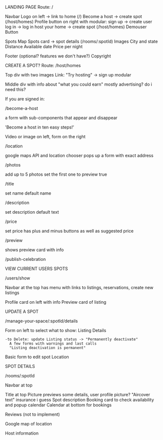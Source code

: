 LANDING PAGE
Route: /

  Navbar
    Logo on left -> link to home (/)
    Become a host -> create spot (/host/homes)
    Profile button on right with modular:
      sign up -> create user
      log in -> log in
      host your home -> create spot (/host/homes)
    Demouser Button

  Spots Map
    Spots card -> spot details (/rooms/:spotId)
      Images
      City and state
      Distance
      Available date
      Price per night

  Footer (optional? features we don't have?)
    Copyright



CREATE A SPOT?
Route: /host/homes

  Top div with two images
    Link: "Try hosting" -> sign up modular

  Middle div with info about "what you could earn"
    mostly advertising? do i need this?

If you are signed in:

/become-a-host

a form with sub-components that appear and disappear

'Become a host in ten easy steps!'

Video or image on left, form on the right

/location

  google maps API and location chooser
  pops up a form with exact address

/photos

  add up to 5 photos
  set the first one to preview true

/title

  set name
  default name

/description

  set description
  default text

/price

  set price
  has plus and minus buttons
  as well as suggested price

/preview

  shows preview card with info

/publish-celebration

VIEW CURRENT USERS SPOTS

/users/show

Navbar at the top has menu with links to listings, reservations, create new listings

Profile card on left with info
Preview card of listing

UPDATE A SPOT

/manage-your-space/:spotId/details

Form on left to select what to show:
  Listing Details

    -to Delete: update Listing status -> "Permanently deactivate"
      A few forms with warnings and last calls
      "Listing deactivation is permanent"
  Basic form to edit spot
  Location


SPOT DETAILS

/rooms/:spotId

Navbar at top

Title at top
Picture previews
some details, user profile picture?
"Aircover text" insurance i guess
Spot description
Booking card to check availability and popup calendar
Calendar at bottom for bookings

Reviews (not to implement)

Google map of location

Host information
